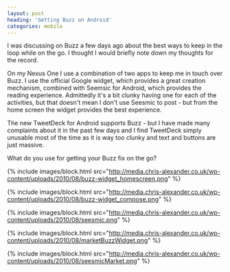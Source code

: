 ```yaml
---
layout: post
heading: 'Getting Buzz on Android'
categories: mobile
---
```


I was discussing on Buzz a few days ago about the best ways to keep in the loop while on the go. I thought I would briefly note down my thoughts for the record.

On my Nexus One I use a combination of two apps to keep me in touch over Buzz. I use the official Google widget, which provides a great creation mechanism, combined with Seemsic for Android, which provides the reading experience. Admittedly it's a bit clunky having one for each of the activities, but that doesn't mean I don't use Seesmic to post - but from the home screen the widget provides the best experience.

The new TweetDeck for Android supports Buzz - but I have made many complaints about it in the past few days and I find TweetDeck simply unusable most of the time as it is way too clunky and text and buttons are just massive.

What do you use for getting your Buzz fix on the go?

{% include images/block.html src="http://media.chris-alexander.co.uk/wp-content/uploads/2010/08/buzz-widget_homescreen.png" %}

{% include images/block.html src="http://media.chris-alexander.co.uk/wp-content/uploads/2010/08/buzz-widget_compose.png" %}

{% include images/block.html src="http://media.chris-alexander.co.uk/wp-content/uploads/2010/08/seesmic.png" %}

{% include images/block.html src="http://media.chris-alexander.co.uk/wp-content/uploads/2010/08/marketBuzzWidget.png" %}

{% include images/block.html src="http://media.chris-alexander.co.uk/wp-content/uploads/2010/08/seesmicMarket.png" %}